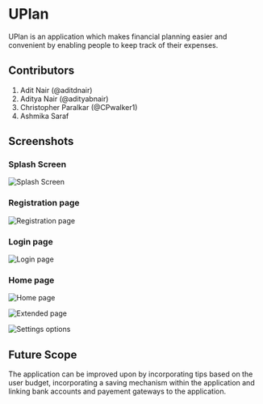 # UPlan 

UPlan is an application which makes financial planning easier and convenient by enabling people to keep track of their expenses.

## Contributors

1. Adit Nair (@aditdnair)
2. Aditya Nair (@adityabnair)
3. Christopher Paralkar (@CPwalker1)
4. Ashmika Saraf

## Screenshots

### Splash Screen

![Splash Screen](/screenshots/splashscreen.jpeg)

### Registration page

![Registration page](/screenshots/register.jpeg)

### Login page

![Login page](/screenshots/login.jpeg)

### Home page

![Home page](/screenshots/home.jpeg)

![Extended page](/screenshots/extended_home.jpeg)

![Settings options](/screenshots/settings.jpeg)

## Future Scope

The application can be improved upon by incorporating tips based on the user budget, incorporating a saving mechanism within the application and linking bank accounts and payement gateways to the application.
